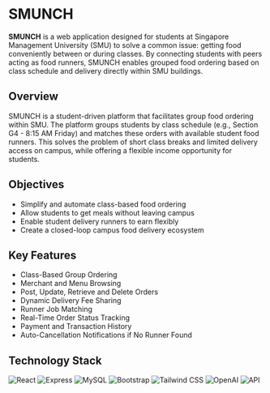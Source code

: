 # SMUNCH

**SMUNCH** is a web application designed for students at Singapore Management University (SMU) to solve a common issue: getting food conveniently between or during classes. By connecting students with peers acting as food runners, SMUNCH enables grouped food ordering based on class schedule and delivery directly within SMU buildings.

## Overview

SMUNCH is a student-driven platform that facilitates group food ordering within SMU. The platform groups students by class schedule (e.g., Section G4 - 8:15 AM Friday) and matches these orders with available student food runners. This solves the problem of short class breaks and limited delivery access on campus, while offering a flexible income opportunity for students.

## Objectives

- Simplify and automate class-based food ordering  
- Allow students to get meals without leaving campus  
- Enable student delivery runners to earn flexibly  
- Create a closed-loop campus food delivery ecosystem

## Key Features

- Class-Based Group Ordering  
- Merchant and Menu Browsing  
- Post, Update, Retrieve and Delete Orders  
- Dynamic Delivery Fee Sharing  
- Runner Job Matching  
- Real-Time Order Status Tracking  
- Payment and Transaction History  
- Auto-Cancellation Notifications if No Runner Found  

## Technology Stack

![React](https://img.shields.io/badge/Frontend-React.js-61DAFB?logo=react&logoColor=white&style=for-the-badge)
![Express](https://img.shields.io/badge/Backend-Express.js-000000?logo=express&logoColor=white&style=for-the-badge)
![MySQL](https://img.shields.io/badge/Database-MySQL-4479A1?logo=mysql&logoColor=white&style=for-the-badge)
![Bootstrap](https://img.shields.io/badge/Styling-Bootstrap-7952B3?logo=bootstrap&logoColor=white&style=for-the-badge)
![Tailwind CSS](https://img.shields.io/badge/Styling-TailwindCSS-06B6D4?logo=tailwindcss&logoColor=white&style=for-the-badge)
![OpenAI](https://img.shields.io/badge/API-OpenAI-412991?logo=openai&logoColor=white&style=for-the-badge)
![API](https://img.shields.io/badge/API-Weather%20%2F%20Bus%20API-FF6B00?style=for-the-badge)
